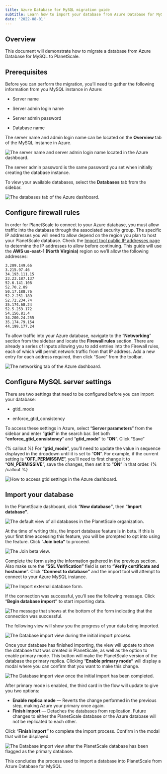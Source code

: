 ```yaml
---
title: Azure Database for MySQL migration guide
subtitle: Learn how to import your database from Azure Database for MySQL into PlanetScale.
date: '2022-08-01'
---
```


## Overview

This document will demonstrate how to migrate a database from Azure Database for MySQL to PlanetScale.

## Prerequisites

Before you can perform the migration, you’ll need to gather the following information from you MySQL instance in Azure:

- Server name

- Server admin login name

- Server admin password

- Database name

The server name and admin login name can be located on the **Overview** tab of the MySQL instance in Azure.

![The server name and server admin login name located in the Azure dashboard.](/docs/imports/azure-database-for-mysql-migration-guide/the-server-name-and-server-admin-login-name-located-in-the-azure-dashboard.png)

The server admin password is the same password you set when initially creating the database instance.

To view your available databases, select the **Databases** tab from the sidebar.

![The databases tab of the Azure dashboard.](/docs/imports/azure-database-for-mysql-migration-guide/the-databases-tab-of-the-azure-dashboard.png)

## Configure firewall rules

In order for PlanetScale to connect to your Azure database, you must allow traffic into the database through the associated security group. The specific IP addresses you will need to allow depend on the region you plan to host your PlanetScale database. Check the [Import tool public IP addresses page](/docs/imports/import-tool-migration-addresses) to determine the IP addresses to allow before continuing. This guide will use the **AWS us-east-1 (North Virginia)** region so we’ll allow the following addresses:

```
3.209.149.66
3.215.97.46
34.193.111.15
23.23.187.137
52.6.141.108
52.70.2.89
50.17.188.76
52.2.251.189
52.72.234.74
35.174.68.24
52.5.253.172
54.156.81.4
34.200.24.255
35.174.79.154
44.199.177.24
```

To allow traffic into your Azure database, navigate to the “**Networking**” section from the sidebar and locate the **Firewall rules** section. There are already a series of inputs allowing you to add entries into the Firewall rules, each of which will permit network traffic from that IP address. Add a new entry for each address required, then click “Save” from the toolbar.

![The networking tab of the Azure dashboard.](/docs/imports/azure-database-for-mysql-migration-guide/the-networking-tab-of-the-azure-dashboard.png)

## Configure MySQL server settings

There are two settings that need to be configured before you can import your database:

- gtid_mode

- enforce_gtid_consistency

To access these settings in Azure, select “**Server parameters**” from the sidebar and enter “**gtid**” in the search bar. Set both “**enforce_gtid_consistency**” and “**gtid_mode**” to “**ON**”. Click “Save”

{% callout %}
For “**gtid_mode**”, you’ll need to update the value in sequence displayed in the dropdown until it is set to “**ON**”. For example, if the current setting is “**OFF_PERMISSIVE**”, you’ll need to first change it to “**ON_PERMISSIVE**”, save the changes, then set it to “**ON**” in that order.
{% /callout %}

![How to access gtid settings in the Azure dashboard.](/docs/imports/azure-database-for-mysql-migration-guide/how-to-access-gtid-settings-in-the-azure-dashboard.png)

## Import your database

In the PlanetScale dashboard, click “**New database”**, then “**Import database”**.

![The default view of all databases in the PlanetScale organization.](/docs/imports/azure-database-for-mysql-migration-guide/the-default-view-of-all-databases-in-the-planetscale-organization.png)

At the time of writing this, the Import database feature is in beta. If this is your first time accessing this feature, you will be prompted to opt into using the feature. Click “**Join beta”** to proceed.

![The Join beta view.](/docs/imports/azure-database-for-mysql-migration-guide/the-join-beta-view.png)

Complete the form using the information gathered in the previous section. Also make sure the “**SSL Verification”** field is set to “**Verify certificate and hostname**”. Click “**Connect to database”** and the import tool will attempt to connect to your Azure MySQL instance.

![The Import external database form.](/docs/imports/azure-database-for-mysql-migration-guide/the-import-external-database-form.png)

If the connection was successful, you’ll see the following message. Click “**Begin database import”** to start importing data.

![The message that shows at the bottom of the form indicating that the connection was successful.](/docs/imports/azure-database-for-mysql-migration-guide/the-message-that-shows-at-the-bottom-of-the-form-indicating-that-the-connection-was-successful.png)

The following view will show you the progress of your data being imported.

![The Database import view during the initial import process.](/docs/imports/azure-database-for-mysql-migration-guide/the-database-import-view-during-the-initial-import-process.png)

Once your database has finished importing, the view will update to show the database that was created in PlanetScale, as well as the option to enable primary mode. This button will make the PlanetScale version of the database the primary replica. Clicking “**Enable primary mode”** will display a modal where you can confirm that you want to make this change.

![The Database import view once the initial import has been completed.](/docs/imports/azure-database-for-mysql-migration-guide/the-database-import-view-once-the-initial-import-has-been-completed.png)

After primary mode is enabled, the third card in the flow will update to give you two options:

- **Enable replica mode** &mdash; Reverts the change performed in the previous step, making Azure your primary once again.
- **Finish import** &mdash; Detaches the databases from replication. Future changes to either the PlanetScale database or the Azure database will not be replicated to each other.

Click “**Finish import”** to complete the import process. Confirm in the modal that will be displayed.

![The Database import view after the PlanetScale database has been flagged as the primary database.](/docs/imports/azure-database-for-mysql-migration-guide/the-database-import-view-after-the-planetscale-database-has-been-flagged-as-the-primary-database.png)

This concludes the process used to import a database into PlanetScale from Azure Database for MySQL.
